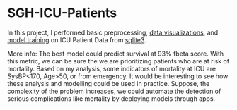 # SGH-ICU-Patients

In this project, I performed basic preprocessing, [data visualizations](https://github.com/chingfhen/SGH-ICU-Patients/blob/main/Visualizations.ipynb), and [model training](https://github.com/chingfhen/SGH-ICU-Patients/blob/main/Model%20Training.ipynb) on ICU Patient Data from [sqlite3](https://github.com/chingfhen/SGH-ICU-Patients/blob/main/sqlite%20database%20processing.ipynb). 

More info:
The best model could predict survival at 93% fbeta score. With this metric, we can be sure the we are prioritizing patients who are at risk of mortality. Based on my analysis, some indicators of mortality at ICU are SysBP<170, Age>50, or from emergency. It would be interesting to see how these analysis and modelling could be used in practice. Suppose, the complexity of the problem increases, we could automate the detection of serious complications like mortality by deploying models through apps.
